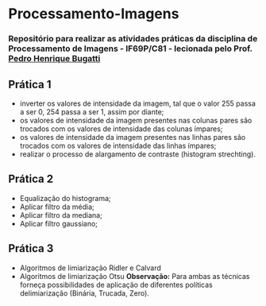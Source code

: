 # Processamento-Imagens

### Repositório para realizar as atividades práticas da disciplina de Processamento de Imagens - IF69P/C81 - lecionada pelo Prof. [Pedro Henrique Bugatti](http://lattes.cnpq.br/2177467029991118)

## **Prática 1**

- inverter os valores de intensidade da imagem, tal que o valor 255 passa a ser 0, 254 passa a ser 1,
  assim por diante;
- os valores de intensidade da imagem presentes nas colunas pares são trocados com os valores de
  intensidade das colunas ímpares;
- os valores de intensidade da imagem presentes nas linhas pares são trocados com os valores de
  intensidade das linhas ímpares;
- realizar o processo de alargamento de contraste (histogram strechting).

## **Prática 2**

- Equalização do histograma;
- Aplicar filtro da média;
- Aplicar filtro da mediana;
- Aplicar filtro gaussiano;

## **Prática 3**

- Algoritmos de limiarização Ridler e Calvard
- Algoritmos de limiarização Otsu
**Observação:** Para ambas as técnicas forneça possibilidades de aplicação de diferentes políticas delimiarização (Binária, Trucada, Zero).
